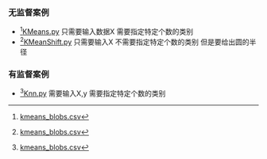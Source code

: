### 无监督案例

- [^1][KMeans.py](./logisticKMeans.py) 只需要输入数据X 需要指定特定个数的类别
- [^1][KMeanShift.py](./logisticKMeanShift.py) 只需要输入X 不需要指定特定个数的类别 但是要给出圆的半径

### 有监督案例

- [^1][Knn.py](./logisticKNN.py) 需要输入X,y 需要指定特定个数的类别


[^1]:[kmeans_blobs.csv](./data/kmeans_blobs.csv) 
